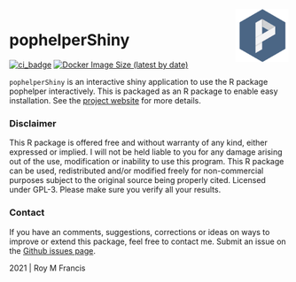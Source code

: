 <img src="man/figures/logo.png" align="right" width="96" height="96">

# pophelperShiny

[![ci_badge](https://github.com/royfrancis/pophelperShiny/workflows/build/badge.svg)](https://github.com/royfrancis/pophelperShiny/actions?workflow=build) [![Docker Image Size (latest by date)](https://img.shields.io/docker/image-size/royfrancis/pophelpershiny?label=dockerhub)](https://hub.docker.com/repository/docker/royfrancis/pophelpershiny)

`pophelperShiny` is an interactive shiny application to use the R package pophelper interactively. This is packaged as an R package to enable easy installation. See the [project website](http://royfrancis.github.io/pophelperShiny) for more details.

### Disclaimer

This R package is offered free and without warranty of any kind, either expressed or implied. I will not be held liable to you for any damage arising out of the use, modification or inability to use this program. This R package can be used, redistributed and/or modified freely for non-commercial purposes subject to the original source being properly cited. Licensed under GPL-3. Please make sure you verify all your results.  

### Contact

If you have an comments, suggestions, corrections or ideas on ways to improve or extend this package, feel free to contact me. Submit an issue on the [Github issues page](https://github.com/royfrancis/pophelperShiny/issues).  

2021 | Roy M Francis  
